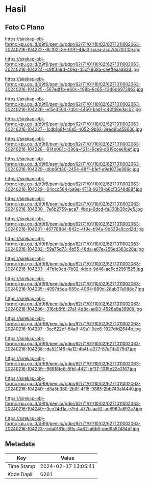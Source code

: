 # Hasil

## Foto C Plano

https://sirekap-obj-formc.kpu.go.id/d9f6/pemilu/pdpr/62/71/01/10/02/6271011002063-20240216-104222--8cf92c2e-6191-46a3-baaa-acc2dd70010e.jpg

https://sirekap-obj-formc.kpu.go.id/d9f6/pemilu/pdpr/62/71/01/10/02/6271011002063-20240216-104224--c8ff3a9d-40ea-45cf-908a-ceeffeaad83d.jpg

https://sirekap-obj-formc.kpu.go.id/d9f6/pemilu/pdpr/62/71/01/10/02/6271011002063-20240216-104225--567edf1b-e60c-498b-8c65-43d6d6973862.jpg

https://sirekap-obj-formc.kpu.go.id/d9f6/pemilu/pdpr/62/71/01/10/02/6271011002063-20240216-104226--e15e350d-7d0c-4456-bad1-c43f48edacb7.jpg

https://sirekap-obj-formc.kpu.go.id/d9f6/pemilu/pdpr/62/71/01/10/02/6271011002063-20240216-104227--1cdb1b8f-46a5-4052-9b82-2eed9bd59636.jpg

https://sirekap-obj-formc.kpu.go.id/d9f6/pemilu/pdpr/62/71/01/10/02/6271011002063-20240216-104228--814b081c-396a-421c-9ce8-d619ccee1bef.jpg

https://sirekap-obj-formc.kpu.go.id/d9f6/pemilu/pdpr/62/71/01/10/02/6271011002063-20240216-104229--dbb6fd30-2454-48f1-b1ef-e9e1673e886c.jpg

https://sirekap-obj-formc.kpu.go.id/d9f6/pemilu/pdpr/62/71/01/10/02/6271011002063-20240216-104229--04ccc584-ba8e-4718-9279-b6cf3648d88f.jpg

https://sirekap-obj-formc.kpu.go.id/d9f6/pemilu/pdpr/62/71/01/10/02/6271011002063-20240216-104230--7e6b2759-aca7-4bda-9dcd-fa330b38c0e5.jpg

https://sirekap-obj-formc.kpu.go.id/d9f6/pemilu/pdpr/62/71/01/10/02/6271011002063-20240216-104231--46776884-842c-4f9e-b94a-9b539e9ccd2d.jpg

https://sirekap-obj-formc.kpu.go.id/d9f6/pemilu/pdpr/62/71/01/10/02/6271011002063-20240216-104232--59a75d73-4b55-48da-a67e-256ed383c28a.jpg

https://sirekap-obj-formc.kpu.go.id/d9f6/pemilu/pdpr/62/71/01/10/02/6271011002063-20240216-104233--47b1c0cd-7b02-4ddb-9d46-ac5cd2961525.jpg

https://sirekap-obj-formc.kpu.go.id/d9f6/pemilu/pdpr/62/71/01/10/02/6271011002063-20240216-104235--4997d5ea-589c-4064-899d-28ab37a988d7.jpg

https://sirekap-obj-formc.kpu.go.id/d9f6/pemilu/pdpr/62/71/01/10/02/6271011002063-20240216-104236--316cb5f6-27a1-4d8c-ad03-4528e9a36909.jpg

https://sirekap-obj-formc.kpu.go.id/d9f6/pemilu/pdpr/62/71/01/10/02/6271011002063-20240216-104237--3cc622df-54a9-49a1-9ec8-1927dfd2644b.jpg

https://sirekap-obj-formc.kpu.go.id/d9f6/pemilu/pdpr/62/71/01/10/02/6271011002063-20240216-104238--da521f48-4a12-4b4f-a377-87af1fa079d7.jpg

https://sirekap-obj-formc.kpu.go.id/d9f6/pemilu/pdpr/62/71/01/10/02/6271011002063-20240216-104239--96518fe6-8fbf-4421-bf37-1015e22e3167.jpg

https://sirekap-obj-formc.kpu.go.id/d9f6/pemilu/pdpr/62/71/01/10/02/6271011002063-20240216-104240--d8a5b380-2b0f-4f15-9885-2bb749af4440.jpg

https://sirekap-obj-formc.kpu.go.id/d9f6/pemilu/pdpr/62/71/01/10/02/6271011002063-20240216-104240--3ce24d1a-e75d-477b-aa52-ac8980a692a7.jpg

https://sirekap-obj-formc.kpu.go.id/d9f6/pemilu/pdpr/62/71/01/10/02/6271011002063-20240216-104223--cda0181c-8ffc-4a62-a6b6-ded9a57484df.jpg


## Metadata

| Key        | Value               |
| ---------- | ------------------- |
| Time Stamp | 2024-02-17 13:05:41 |
| Kode Dapil | 6201                |



